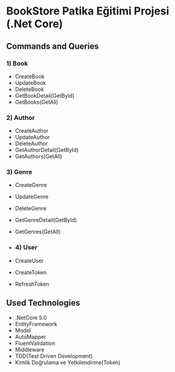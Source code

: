 # BookStore Patika Eğitimi Projesi (.Net Core)

## Commands and Queries

### 1) Book
+ CreateBook
+ UpdateBook
+ DeleteBook
+ GetBookDetail(GetById)
+ GetBooks(GetAll)

### 2) Author
+ CreateAuthor
+ UpdateAuthor
+ DeleteAuthor
+ GetAuthorDetail(GetById)
+ GetAuthors(GetAll)

### 3) Genre
+ CreateGenre
+ UpdateGenre
+ DeleteGenre
+ GetGenreDetail(GetById)
+ GetGenres(GetAll)

+ ### 4) User
+ CreateUser
+ CreateToken
+ RefreshToken

## Used Technologies

+ .NetCore 5.0
+ EntityFramework
+ Model
+ AutoMapper
+ FluentValidation
+ Middleware
+ TDD(Test Driven Development)
+ Kimlik Doğrulama ve Yetkilendirme(Token)
